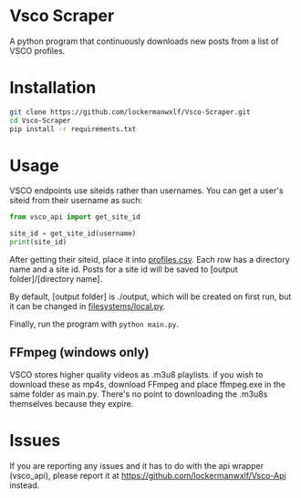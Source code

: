 # Vsco Scraper
A python program that continuously downloads new posts from a list of VSCO profiles.

# Installation
```bash
git clone https://github.com/lockermanwxlf/Vsco-Scraper.git
cd Vsco-Scraper
pip install -r requirements.txt
```

# Usage
VSCO endpoints use siteids rather than usernames. You can get a user's siteid from their username as such:
```python
from vsco_api import get_site_id

site_id = get_site_id(username)
print(site_id)
```

After getting their siteid, place it into [profiles.csv](profiles.csv). Each row has a directory name and a site id. Posts for a site id will be saved to [output folder]/[directory name].

By default, [output folder] is ./output, which will be created on first run, but it can be changed in [filesystems/local.py](filesystems/local.py).

Finally, run the program with `python main.py`.

## FFmpeg (windows only)
VSCO stores higher quality videos as .m3u8 playlists. if you wish to download these as mp4s, download FFmpeg and place ffmpeg.exe in the same folder as main.py.
There's no point to downloading the .m3u8s themselves because they expire.

# Issues
If you are reporting any issues and it has to do with the api wrapper (vsco_api), please report it at https://github.com/lockermanwxlf/Vsco-Api instead.
